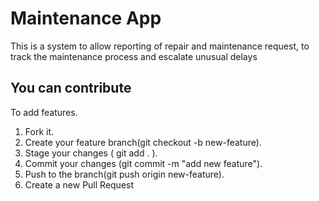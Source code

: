 # Maintenance App
This is a system to allow reporting of repair and 
maintenance request, to track the maintenance process
and escalate unusual delays

## You can contribute

To add features.

1. Fork it.
2. Create your feature branch(git checkout -b new-feature).
3. Stage your changes ( git add . ).
4. Commit your changes (git commit -m "add new feature").
5. Push to the branch(git push origin new-feature).
6. Create a new Pull Request

